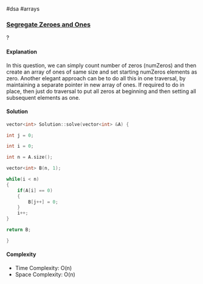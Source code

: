 #dsa #arrays 
### [Segregate Zeroes and Ones](https://www.interviewbit.com/problems/segregate-0s-and-1s-in-an-array/hints/)
? 
#### Explanation

In this question, we can simply count number of zeros (numZeros) and then create an array of ones of same size and set starting numZeros elements as zero.
Another elegant approach can be to do all this in one traversal, by maintaining a separate pointer in new array of ones. 
If required to do in place, then just do traversal to put all zeros at beginning and then setting all subsequent elements as one.
#### Solution

```cpp
vector<int> Solution::solve(vector<int> &A) {

int j = 0;

int i = 0;

int n = A.size();

vector<int> B(n, 1);

while(i < n)
{
	if(A[i] == 0)
	{
		B[j++] = 0;
	}
	i++;
}

return B;

}
```

#### Complexity

- Time Complexity: O(n)
- Space Complexity: O(n)